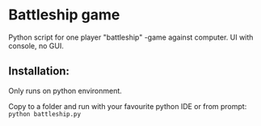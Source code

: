 <H1>Battleship game</H1>

Python script for one player "battleship" -game against computer. UI with console, no GUI.

<H2>Installation:</H2>
Only runs on python environment.

Copy to a folder and run with your favourite python IDE or from prompt:
`python battleship.py`
